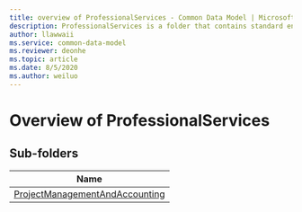 ```yaml
---
title: overview of ProfessionalServices - Common Data Model | Microsoft Docs
description: ProfessionalServices is a folder that contains standard entities related to the Common Data Model.
author: llawwaii
ms.service: common-data-model
ms.reviewer: deonhe
ms.topic: article
ms.date: 8/5/2020
ms.author: weiluo
---
```


# Overview of ProfessionalServices


## Sub-folders

|Name|
|---|
|[ProjectManagementAndAccounting](ProjectManagementAndAccounting/overview.md)|



